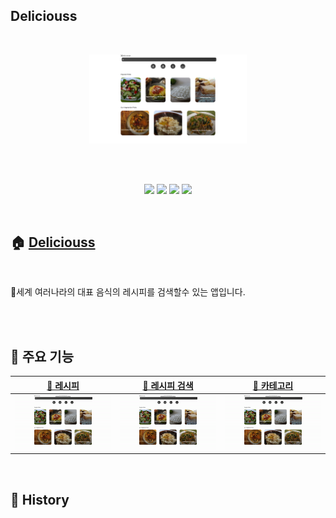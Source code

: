 ## Deliciouss

<br>

<p align='center'>
<img width='50%' src='https://github.com/jackma914/react-recipe-app/blob/master/images/%EC%82%AC%EC%A7%84.jpg?raw=true'>
</p>

<br>
<br>

<p align='center'>
    <img src="https://img.shields.io/badge/styled-components--4D4D4D?logo=styled components"/>
        <img src="https://img.shields.io/badge/React-4D4D4D?logo=React"/>
        <img src="https://img.shields.io/badge/React Router-4D4D4D?logo=React Router"/>
    <img src="https://img.shields.io/badge/Netlify-4D4D4D?logo=Netlify" />

</p>

<br>

## 🏠 [Deliciouss](https://monumental-rolypoly-fb2e03.netlify.app/)

<br>

🍕세계 여러나라의 대표 음식의 레시피를 검색할수 있는 앱입니다.

<br>

<br>

## 📌 주요 기능

| [🔗 레시피 ](https://github.com/jackma914/react-recipe-app/wiki/%F0%9F%93%8C-%EB%A0%88%EC%8B%9C%ED%94%BC) | [🔗 레시피 검색](https://github.com/jackma914/react-recipe-app/wiki/%F0%9F%93%8C-%EB%A0%88%EC%8B%9C%ED%94%BC-%EA%B2%80%EC%83%89) | [🔗 카테고리 ](https://github.com/jackma914/react-recipe-app/wiki/%F0%9F%93%8C-%EC%B9%B4%ED%85%8C%EA%B3%A0%EB%A6%AC) |
| :------------------------------------------------------------------------------------------------------------: | :-------------------------------------------------------------------------------------------------------------------------------------------------------: | :---------------------------------------------------------------------------------------------------------: |
|                                  <img width='500' src='images/레시피.gif'>                                  |                                                          <img width='500' src='images/검색.gif'>                                                           |                                  <img width='500' src='images/카테고리.gif'>                                   |

<br>

## 📌 History
